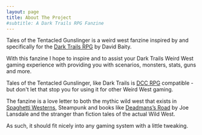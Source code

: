 ```yaml
---
layout: page
title: About The Project
#subtitle: A Dark Trails RPG Fanzine
---
```


Tales of the Tentacled Gunslinger is a weird west fanzine inspired by and specifically for the [Dark Trails RPG](http://www.darktrailsrpg.com) by David Baity.

With this fanzine I hope to inspire and to assist your Dark Trails Weird West gaming experience with providing you with scenarios, monsters, stats, guns and more.

Tales of the Tentacled Gunslinger, like Dark Trails is [DCC RPG](https://goodman-games.com/dungeon-crawl-classics-rpg/) compatible - but don't let that stop you for using it for other Weird West gaming.

The fanzine is a love letter to both the mythic wild west that exists in [Spaghetti Westerns](https://www.spaghetti-western.net/), Steampunk and books like [Deadmans’s Road](https://amzn.to/2YIkL5E) by Joe Lansdale and the stranger than fiction tales of the actual Wild West.

As such, it should fit nicely into any gaming system with a little tweaking.
